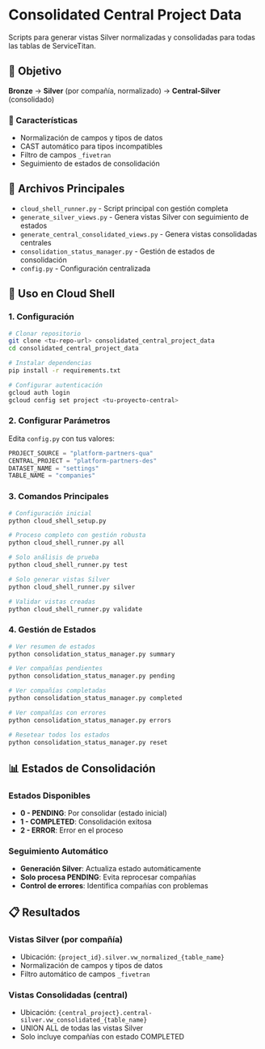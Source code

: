 # Consolidated Central Project Data

Scripts para generar vistas Silver normalizadas y consolidadas para todas las tablas de ServiceTitan.

## 🎯 Objetivo

**Bronze** → **Silver** (por compañía, normalizado) → **Central-Silver** (consolidado)

### 🔧 Características
- Normalización de campos y tipos de datos
- CAST automático para tipos incompatibles
- Filtro de campos `_fivetran`
- Seguimiento de estados de consolidación

## 📁 Archivos Principales

- `cloud_shell_runner.py` - Script principal con gestión completa
- `generate_silver_views.py` - Genera vistas Silver con seguimiento de estados
- `generate_central_consolidated_views.py` - Genera vistas consolidadas centrales
- `consolidation_status_manager.py` - Gestión de estados de consolidación
- `config.py` - Configuración centralizada

## 🚀 Uso en Cloud Shell

### 1. Configuración
```bash
# Clonar repositorio
git clone <tu-repo-url> consolidated_central_project_data
cd consolidated_central_project_data

# Instalar dependencias
pip install -r requirements.txt

# Configurar autenticación
gcloud auth login
gcloud config set project <tu-proyecto-central>
```

### 2. Configurar Parámetros
Edita `config.py` con tus valores:
```python
PROJECT_SOURCE = "platform-partners-qua"
CENTRAL_PROJECT = "platform-partners-des"
DATASET_NAME = "settings"
TABLE_NAME = "companies"
```

### 3. Comandos Principales
```bash
# Configuración inicial
python cloud_shell_setup.py

# Proceso completo con gestión robusta
python cloud_shell_runner.py all

# Solo análisis de prueba
python cloud_shell_runner.py test

# Solo generar vistas Silver
python cloud_shell_runner.py silver

# Validar vistas creadas
python cloud_shell_runner.py validate
```

### 4. Gestión de Estados
```bash
# Ver resumen de estados
python consolidation_status_manager.py summary

# Ver compañías pendientes
python consolidation_status_manager.py pending

# Ver compañías completadas
python consolidation_status_manager.py completed

# Ver compañías con errores
python consolidation_status_manager.py errors

# Resetear todos los estados
python consolidation_status_manager.py reset
```

## 📊 Estados de Consolidación

### Estados Disponibles
- **0 - PENDING**: Por consolidar (estado inicial)
- **1 - COMPLETED**: Consolidación exitosa
- **2 - ERROR**: Error en el proceso

### Seguimiento Automático
- **Generación Silver**: Actualiza estado automáticamente
- **Solo procesa PENDING**: Evita reprocesar compañías
- **Control de errores**: Identifica compañías con problemas

## 📋 Resultados

### Vistas Silver (por compañía)
- Ubicación: `{project_id}.silver.vw_normalized_{table_name}`
- Normalización de campos y tipos de datos
- Filtro automático de campos `_fivetran`

### Vistas Consolidadas (central)
- Ubicación: `{central_project}.central-silver.vw_consolidated_{table_name}`
- UNION ALL de todas las vistas Silver
- Solo incluye compañías con estado COMPLETED